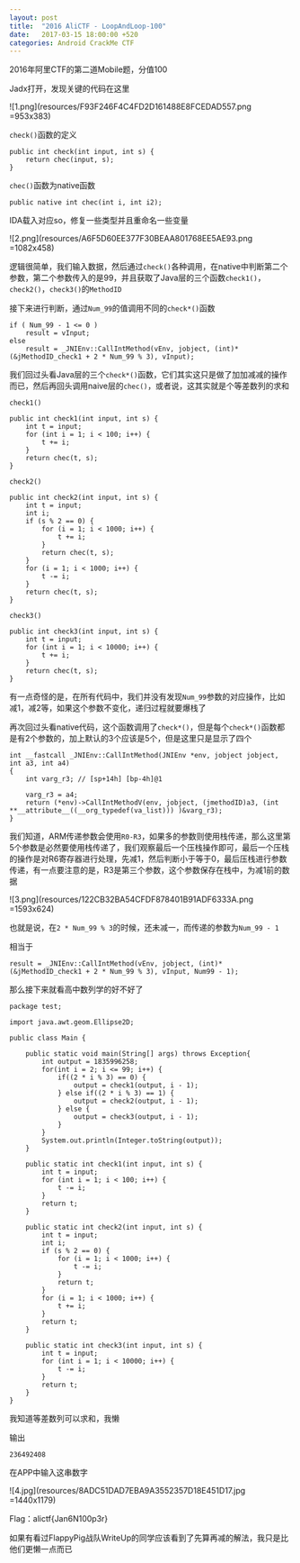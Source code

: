 ```yaml
---
layout: post
title:  "2016 AliCTF - LoopAndLoop-100"
date:   2017-03-15 18:00:00 +520
categories: Android CrackMe CTF 
---
```


2016年阿里CTF的第二道Mobile题，分值100

Jadx打开，发现关键的代码在这里

![1.png](resources/F93F246F4C4FD2D161488E8FCEDAD557.png =953x383)

`check()`函数的定义
```
public int check(int input, int s) {
    return chec(input, s);
}
```

`chec()`函数为native函数
```
public native int chec(int i, int i2);
```

IDA载入对应so，修复一些类型并且重命名一些变量

![2.png](resources/A6F5D60EE377F30BEAA801768EE5AE93.png =1082x458)

逻辑很简单，我们输入数据，然后通过`check()`各种调用，在native中判断第二个参数，第二个参数传入的是99，并且获取了Java层的三个函数`check1()`，`check2()`，`check3()`的`MethodID`

接下来进行判断，通过`Num_99`的值调用不同的`check*()`函数
```
if ( Num_99 - 1 <= 0 )
    result = vInput;
else
    result = _JNIEnv::CallIntMethod(vEnv, jobject, (int)*(&jMethodID_check1 + 2 * Num_99 % 3), vInput);
```

我们回过头看Java层的三个`check*()`函数，它们其实这只是做了加加减减的操作而已，然后再回头调用naive层的`chec()`，或者说，这其实就是个等差数列的求和

`check1()`
```
public int check1(int input, int s) {
    int t = input;
    for (int i = 1; i < 100; i++) {
        t += i;
    }
    return chec(t, s);
}
```

`check2()`
```
public int check2(int input, int s) {
    int t = input;
    int i;
    if (s % 2 == 0) {
        for (i = 1; i < 1000; i++) {
            t += i;
        }
        return chec(t, s);
    }
    for (i = 1; i < 1000; i++) {
        t -= i;
    }
    return chec(t, s);
}
```

`check3()`
```
public int check3(int input, int s) {
    int t = input;
    for (int i = 1; i < 10000; i++) {
        t += i;
    }
    return chec(t, s);
}
```

有一点奇怪的是，在所有代码中，我们并没有发现`Num_99`参数的对应操作，比如减1，减2等，如果这个参数不变化，递归过程就要爆栈了

再次回过头看native代码，这个函数调用了`check*()`，但是每个`check*()`函数都是有2个参数的，加上默认的3个应该是5个，但是这里只是显示了四个
```
int __fastcall _JNIEnv::CallIntMethod(JNIEnv *env, jobject jobject, int a3, int a4)
{
    int varg_r3; // [sp+14h] [bp-4h]@1

    varg_r3 = a4;
    return (*env)->CallIntMethodV(env, jobject, (jmethodID)a3, (int **__attribute__((__org_typedef(va_list))) )&varg_r3);
}
```

我们知道，ARM传递参数会使用`R0-R3`，如果多的参数则使用栈传递，那么这里第5个参数是必然要使用栈传递了，我们观察最后一个压栈操作即可，最后一个压栈的操作是对R6寄存器进行处理，先减1，然后判断小于等于0，最后压栈进行参数传递，有一点要注意的是，R3是第三个参数，这个参数保存在栈中，为减1前的数据

![3.png](resources/122CB32BA54CFDF878401B91ADF6333A.png =1593x624)

也就是说，在`2 * Num_99 % 3`的时候，还未减一，而传递的参数为`Num_99 - 1`

相当于
```
result = _JNIEnv::CallIntMethod(vEnv, jobject, (int)*(&jMethodID_check1 + 2 * Num_99 % 3), vInput, Num99 - 1);
```

那么接下来就看高中数列学的好不好了
```
package test;

import java.awt.geom.Ellipse2D;

public class Main {
	
	public static void main(String[] args) throws Exception{
		int output = 1835996258;
		for(int i = 2; i <= 99; i++) {
			if((2 * i % 3) == 0) {
				output = check1(output, i - 1);
			} else if((2 * i % 3) == 1) {
				output = check2(output, i - 1);
			} else {
				output = check3(output, i - 1);
			}
		}
		System.out.println(Integer.toString(output));
	}

    public static int check1(int input, int s) {
        int t = input;
        for (int i = 1; i < 100; i++) {
            t -= i;
        }
        return t;
    }

    public static int check2(int input, int s) {
        int t = input;
        int i;
        if (s % 2 == 0) {
            for (i = 1; i < 1000; i++) {
                t -= i;
            }
            return t;
        }
        for (i = 1; i < 1000; i++) {
            t += i;
        }
        return t;
    }

    public static int check3(int input, int s) {
        int t = input;
        for (int i = 1; i < 10000; i++) {
            t -= i;
        }
        return t;
    }
}
```

我知道等差数列可以求和，我懒

输出
```
236492408
```

在APP中输入这串数字

![4.jpg](resources/8ADC51DAD7EBA9A3552357D18E451D17.jpg =1440x1179)

Flag：alictf{Jan6N100p3r}

如果有看过FlappyPig战队WriteUp的同学应该看到了先算再减的解法，我只是比他们更懒一点而已